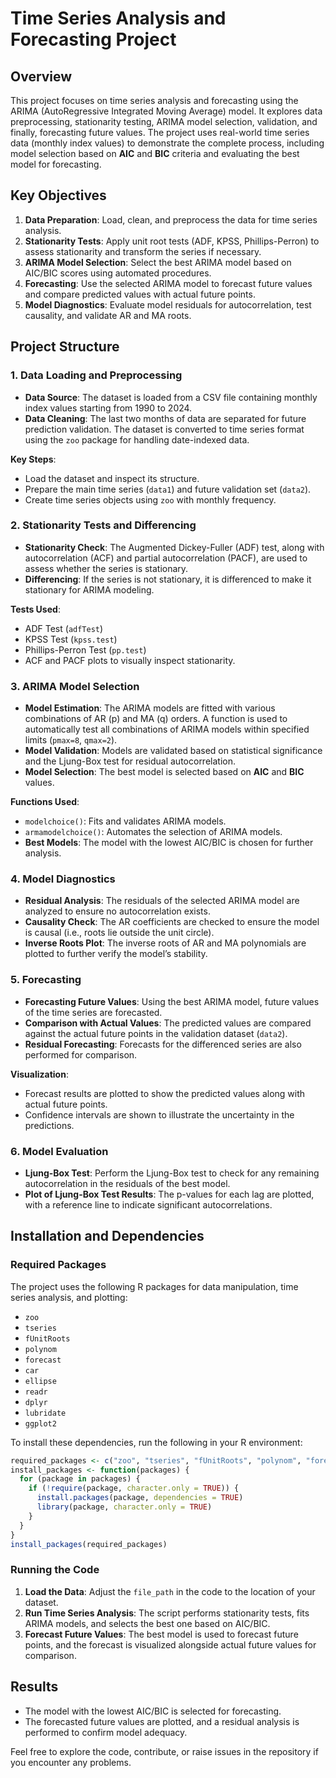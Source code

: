 # Time Series Analysis and Forecasting Project

## Overview

This project focuses on time series analysis and forecasting using the ARIMA (AutoRegressive Integrated Moving Average) model. It explores data preprocessing, stationarity testing, ARIMA model selection, validation, and finally, forecasting future values. The project uses real-world time series data (monthly index values) to demonstrate the complete process, including model selection based on **AIC** and **BIC** criteria and evaluating the best model for forecasting.

## Key Objectives

1. **Data Preparation**: Load, clean, and preprocess the data for time series analysis.
2. **Stationarity Tests**: Apply unit root tests (ADF, KPSS, Phillips-Perron) to assess stationarity and transform the series if necessary.
3. **ARIMA Model Selection**: Select the best ARIMA model based on AIC/BIC scores using automated procedures.
4. **Forecasting**: Use the selected ARIMA model to forecast future values and compare predicted values with actual future points.
5. **Model Diagnostics**: Evaluate model residuals for autocorrelation, test causality, and validate AR and MA roots.

## Project Structure

### 1. **Data Loading and Preprocessing**
   - **Data Source**: The dataset is loaded from a CSV file containing monthly index values starting from 1990 to 2024.
   - **Data Cleaning**: The last two months of data are separated for future prediction validation. The dataset is converted to time series format using the `zoo` package for handling date-indexed data.
   
   **Key Steps**:
   - Load the dataset and inspect its structure.
   - Prepare the main time series (`data1`) and future validation set (`data2`).
   - Create time series objects using `zoo` with monthly frequency.

### 2. **Stationarity Tests and Differencing**
   - **Stationarity Check**: The Augmented Dickey-Fuller (ADF) test, along with autocorrelation (ACF) and partial autocorrelation (PACF), are used to assess whether the series is stationary.
   - **Differencing**: If the series is not stationary, it is differenced to make it stationary for ARIMA modeling.

   **Tests Used**:
   - ADF Test (`adfTest`)
   - KPSS Test (`kpss.test`)
   - Phillips-Perron Test (`pp.test`)
   - ACF and PACF plots to visually inspect stationarity.

### 3. **ARIMA Model Selection**
   - **Model Estimation**: The ARIMA models are fitted with various combinations of AR (p) and MA (q) orders. A function is used to automatically test all combinations of ARIMA models within specified limits (`pmax=8`, `qmax=2`).
   - **Model Validation**: Models are validated based on statistical significance and the Ljung-Box test for residual autocorrelation.
   - **Model Selection**: The best model is selected based on **AIC** and **BIC** values.

   **Functions Used**:
   - `modelchoice()`: Fits and validates ARIMA models.
   - `armamodelchoice()`: Automates the selection of ARIMA models.
   - **Best Models**: The model with the lowest AIC/BIC is chosen for further analysis.

### 4. **Model Diagnostics**
   - **Residual Analysis**: The residuals of the selected ARIMA model are analyzed to ensure no autocorrelation exists.
   - **Causality Check**: The AR coefficients are checked to ensure the model is causal (i.e., roots lie outside the unit circle).
   - **Inverse Roots Plot**: The inverse roots of AR and MA polynomials are plotted to further verify the model’s stability.

### 5. **Forecasting**
   - **Forecasting Future Values**: Using the best ARIMA model, future values of the time series are forecasted.
   - **Comparison with Actual Values**: The predicted values are compared against the actual future points in the validation dataset (`data2`).
   - **Residual Forecasting**: Forecasts for the differenced series are also performed for comparison.

   **Visualization**:
   - Forecast results are plotted to show the predicted values along with actual future points.
   - Confidence intervals are shown to illustrate the uncertainty in the predictions.

### 6. **Model Evaluation**
   - **Ljung-Box Test**: Perform the Ljung-Box test to check for any remaining autocorrelation in the residuals of the best model.
   - **Plot of Ljung-Box Test Results**: The p-values for each lag are plotted, with a reference line to indicate significant autocorrelations.

## Installation and Dependencies

### Required Packages

The project uses the following R packages for data manipulation, time series analysis, and plotting:
- `zoo`
- `tseries`
- `fUnitRoots`
- `polynom`
- `forecast`
- `car`
- `ellipse`
- `readr`
- `dplyr`
- `lubridate`
- `ggplot2`

To install these dependencies, run the following in your R environment:
```R
required_packages <- c("zoo", "tseries", "fUnitRoots", "polynom", "forecast", "car", "ellipse", "readr", "dplyr", "lubridate", "ggplot2")
install_packages <- function(packages) {
  for (package in packages) {
    if (!require(package, character.only = TRUE)) {
      install.packages(package, dependencies = TRUE)
      library(package, character.only = TRUE)
    }
  }
}
install_packages(required_packages)
```

### Running the Code

1. **Load the Data**: Adjust the `file_path` in the code to the location of your dataset.
2. **Run Time Series Analysis**: The script performs stationarity tests, fits ARIMA models, and selects the best one based on AIC/BIC.
3. **Forecast Future Values**: The best model is used to forecast future points, and the forecast is visualized alongside actual future values for comparison.

## Results

- The model with the lowest AIC/BIC is selected for forecasting. 
- The forecasted future values are plotted, and a residual analysis is performed to confirm model adequacy.


Feel free to explore the code, contribute, or raise issues in the repository if you encounter any problems.
